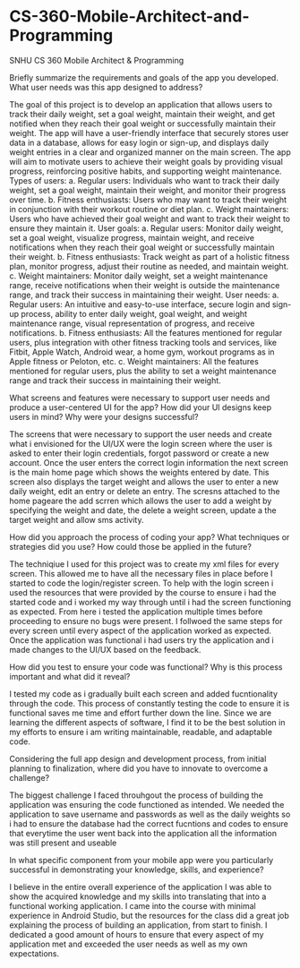 # CS-360-Mobile-Architect-and-Programming
SNHU CS 360 Mobile Architect &amp; Programming

Briefly summarize the requirements and goals of the app you developed. What user needs was this app designed to address?

The goal of this project is to develop an application that allows users to track their daily weight, set a goal weight, maintain their weight, and get notified when they reach their goal weight or successfully maintain their weight. The app will have a user-friendly interface that securely stores user data in a database, allows for easy login or sign-up, and displays daily weight entries in a clear and organized manner on the main screen. The app will aim to motivate users to achieve their weight goals by providing visual progress, reinforcing positive habits, and supporting weight maintenance. 
Types of users: 
a. Regular users: Individuals who want to track their daily weight, set a goal weight, maintain their weight, and monitor their progress over time. 
b. Fitness enthusiasts: Users who may want to track their weight in conjunction with their workout routine or diet plan. 
c. Weight maintainers: Users who have achieved their goal weight and want to track their weight to ensure they maintain it.
User goals: 
a. Regular users: Monitor daily weight, set a goal weight, visualize progress, maintain weight, and receive notifications when they reach their goal weight or successfully maintain their weight. 
b. Fitness enthusiasts: Track weight as part of a holistic fitness plan, monitor progress, adjust their routine as needed, and maintain weight. 
c. Weight maintainers: Monitor daily weight, set a weight maintenance range, receive notifications when their weight is outside the maintenance range, and track their success in maintaining their weight.
User needs:
a. Regular users: An intuitive and easy-to-use interface, secure login and sign-up process, ability to enter daily weight, goal weight, and weight maintenance range, visual representation of progress, and receive notifications. 
b. Fitness enthusiasts: All the features mentioned for regular users, plus integration with other fitness tracking tools and services, like Fitbit, Apple Watch, Android wear, a home gym, workout programs as in Apple fitness or Peloton, etc.
c. Weight maintainers: All the features mentioned for regular users, plus the ability to set a weight maintenance range and track their success in maintaining their weight.


What screens and features were necessary to support user needs and produce a user-centered UI for the app? How did your UI designs keep users in mind? Why were your designs successful?

The screens that were necessary to support the user needs and create what i envisioned for the UI/UX were the login screen where the user is asked to enter their login credentials, forgot password or create a new account. Once the user enters the correct login information the next screen is the main home page which shows the weights entered by date. This screen also displays the target weight and allows the user to enter a new daily weight, edit an entry or delete an entry. The scresns attached to the home pageare the add scrren which allows the user to add a weight by specifying the weight and date, the delete a weight screen, update a the target weight and allow sms activity.  

How did you approach the process of coding your app? What techniques or strategies did you use? How could those be applied in the future?

The techniqiue I used for this project was to create my xml files for every screen. This allowed me to have all the necessary files in place before I started to code the login/register screen. To help with the login screen i used the resources that were provided by the course to ensure i had the started code and i worked my way through until i had the screen functioning as expected. From here i tested the application multiple times before proceeding to ensure no bugs were present. I follwoed the same steps for every screen until every aspect of the application worked as expected. Once the application was functional i had users try the application and i made changes to the UI/UX based on the feedback. 

How did you test to ensure your code was functional? Why is this process important and what did it reveal?

I tested my code as i gradually built each screen and added fucntionality through the code. This process of constantly testing the code to ensure it is functional saves me time and effort further down the line. Since we are learning the different aspects of software, I find it to be the best solution in my efforts to ensure i am writing maintainable, readable, and adaptable code.

Considering the full app design and development process, from initial planning to finalization, where did you have to innovate to overcome a challenge?

The biggest challenge I faced throuhgout the process of building the application was ensuring the code functioned as intended. We needed the application to save username and passwords as well as the daily weights so i had to ensure the database had the correct fucntions and codes to ensure that everytime the user went back into the application all the information was still present and useable

In what specific component from your mobile app were you particularly successful in demonstrating your knowledge, skills, and experience?

I believe in the entire overall experience of the application I was able to show the acquired knowledge and my skills into translating that into a functional working application. I came into the course with minimal experience in Android Studio, but the resources for the class did a great job explaining the process of building an application, from start to finish. I dedicated a good amount of hours to ensure that every aspect of my application met and exceeded the user needs as well as my own expectations. 

